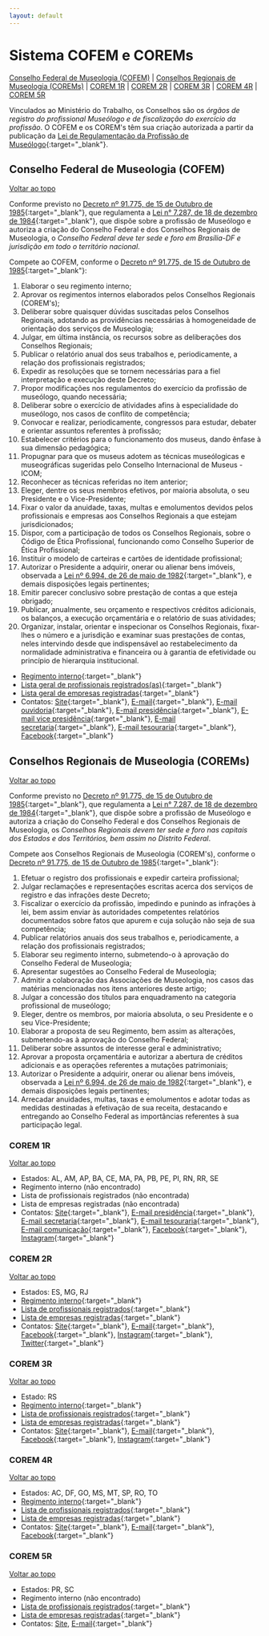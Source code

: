 ```yaml
---
layout: default
---
```


# Sistema COFEM e COREMs

[Conselho Federal de Museologia (COFEM)](#Conselho-Federal-de-Museologia-(COFEM)) | [Conselhos Regionais de Museologia (COREMs)](#Conselhos-Regionais-de-Museologia-(COREMs)) | [COREM 1R](#corem-1r) | [COREM 2R](#corem-2r) | [COREM 3R](#corem-3r) | [COREM 4R](#corem-4r) | [COREM 5R](#corem-5r)

Vinculados ao Ministério do Trabalho, os Conselhos são os *órgãos de registro do profissional Museólogo e de fiscalização do exercício da profissão*. O COFEM e os COREM's têm sua criação autorizada a partir da publicação da [Lei de Regulamentação da Profissão de Museólogo](http://www.planalto.gov.br/ccivil_03/Leis/L7287.htm){:target="_blank"}. 

## Conselho Federal de Museologia (COFEM)
[Voltar ao topo](#sistema-cofem-e-corems)

Conforme previsto no [Decreto nº 91.775, de 15 de Outubro de 1985](https://www2.camara.leg.br/legin/fed/decret/1980-1987/decreto-91775-15-outubro-1985-441776-publicacaooriginal-1-pe.html){:target="_blank"}, que regulamenta a [Lei n° 7.287, de 18 de dezembro de 1984](http://www.planalto.gov.br/ccivil_03/Leis/L7287.htm){:target="_blank"}, que dispõe sobre a profissão de Museólogo e autoriza a criação do Conselho Federal e dos Conselhos Regionais de Museologia, o *Conselho Federal deve ter sede e foro em Brasília-DF e jurisdição em todo o território nacional*.

Compete ao COFEM, conforme o [Decreto nº 91.775, de 15 de Outubro de 1985](https://www2.camara.leg.br/legin/fed/decret/1980-1987/decreto-91775-15-outubro-1985-441776-publicacaooriginal-1-pe.html){:target="_blank"}:

1. Elaborar o seu regimento interno;
2. Aprovar os regimentos internos elaborados pelos Conselhos Regionais (COREM's);
3. Deliberar sobre quaisquer dúvidas suscitadas pelos Conselhos Regionais, adotando as providências necessárias à homogeneidade de orientação dos serviços de Museologia;
4. Julgar, em última instância, os recursos sobre as deliberações dos Conselhos Regionais;
5. Publicar o relatório anual dos seus trabalhos e, periodicamente, a relação dos profissionais registrados;
6. Expedir as resoluções que se tornem necessárias para a fiel interpretação e execução deste Decreto;
7. Propor modificações nos regulamentos do exercício da profissão de museólogo, quando necessária;
8. Deliberar sobre o exercício de atividades afins à especialidade do museólogo, nos casos de conflito de competência;
9. Convocar e realizar, periodicamente, congressos para estudar, debater e orientar assuntos referentes à profissão;
10. Estabelecer critérios para o funcionamento dos museus, dando ênfase à sua dimensão pedagógica;
11. Propugnar para que os museus adotem as técnicas museólogicas e museográficas sugeridas pelo Conselho Internacional de Museus - ICOM;
12. Reconhecer as técnicas referidas no item anterior;
13. Eleger, dentre os seus membros efetivos, por maioria absoluta, o seu Presidente e o Vice-Presidente;
14. Fixar o valor da anuidade, taxas, multas e emolumentos devidos pelos profissionais e empresas aos Conselhos Regionais a que estejam jurisdicionados;
15. Dispor, com a participação de todos os Conselhos Regionais, sobre o Código de Ética Profissional, funcionando como Conselho Superior de Ética Profissional;
16. Instituir o modelo de carteiras e cartões de identidade profissional;
17. Autorizar o Presidente a adquirir, onerar ou alienar bens imóveis, observada a [Lei nº 6.994, de 26 de maio de 1982](http://www.planalto.gov.br/ccivil_03/leis/L6994.htm){:target="_blank"}, e demais disposições legais pertinentes;
18. Emitir parecer conclusivo sobre prestação de contas a que esteja obrigado;
19. Publicar, anualmente, seu orçamento e respectivos créditos adicionais, os balanços, a execução orçamentária e o relatório de suas atividades;
20. Organizar, instalar, orientar e inspecionar os Conselhos Regionais, fixar-lhes o número e a jurisdição e examinar suas prestações de contas, neles intervindo desde que indispensável ao restabelecimento da normalidade administrativa e financeira ou à garantia de efetividade ou princípio de hierarquia institucional.

- [Regimento interno](http://cofem.org.br/legislacao_/regimento-interno/){:target="_blank"}
- [Lista geral de profissionais registrados(as)](http://cofem.org.br/registro-e-cadastro/cadastro-de-atividades/){:target="_blank"}
- [Lista geral de empresas registradas](http://cofem.org.br/registro-e-cadastro/registro-de-empresas-e-escritorios-tecnicos/){:target="_blank"}
- Contatos: [Site](http://cofem.org.br/){:target="_blank"}, [E-mail](mailto:cofem.museologia@gmail.com){:target="_blank"}, [E-mail ouvidoria](mailto:ouvidoria.cofem@gmail.com){:target="_blank"}, [E-mail presidência](mailto:presidencia.cofem@gmail.com){:target="_blank"}, [E-mail vice presidência](mailto:vicepresidencia.cofem@gmail.com){:target="_blank"}, [E-mail secretaria](mailto:secretaria.cofem@gmail.com){:target="_blank"}, [E-mail tesouraria](mailto:tesouraria.cofem@gmail.com){:target="_blank"}, [Facebook](https://www.facebook.com/cofem.museologia){:target="_blank"}

## Conselhos Regionais de Museologia (COREMs)
[Voltar ao topo](#sistema-cofem-e-corems)

Conforme previsto no [Decreto nº 91.775, de 15 de Outubro de 1985](https://www2.camara.leg.br/legin/fed/decret/1980-1987/decreto-91775-15-outubro-1985-441776-publicacaooriginal-1-pe.html){:target="_blank"}, que regulamenta a [Lei n° 7.287, de 18 de dezembro de 1984](http://www.planalto.gov.br/ccivil_03/Leis/L7287.htm){:target="_blank"}, que dispõe sobre a profissão de Museólogo e autoriza a criação do Conselho Federal e dos Conselhos Regionais de Museologia, os *Conselhos Regionais devem ter sede e foro nas capitais dos Estados e dos Territórios, bem assim no Distrito Federal*.

Compete aos Conselhos Regionais de Museologia (COREM's), conforme o [Decreto nº 91.775, de 15 de Outubro de 1985](https://www2.camara.leg.br/legin/fed/decret/1980-1987/decreto-91775-15-outubro-1985-441776-publicacaooriginal-1-pe.html){:target="_blank"}:

1. Efetuar o registro dos profissionais e expedir carteira profissional;
2. Julgar reclamações e representações escritas acerca dos serviços de registro e das infrações deste Decreto;
3. Fiscalizar o exercício da profissão, impedindo e punindo as infrações à lei, bem assim enviar às autoridades competentes relatórios documentados sobre fatos que apurem e cuja solução não seja de sua competência;
4. Publicar relatórios anuais dos seus trabalhos e, periodicamente, a relação dos profissionais registrados;
5. Elaborar seu regimento interno, submetendo-o à aprovação do Conselho Federal de Museologia;
6. Apresentar sugestões ao Conselho Federal de Museologia;
7. Admitir a colaboração das Associações de Museologia, nos casos das matérias mencionadas nos itens anteriores deste artigo;
8. Julgar a concessão dos títulos para enquadramento na categoria profissional de museólogo;
9. Eleger, dentre os membros, por maioria absoluta, o seu Presidente e o seu Vice-Presidente;
10. Elaborar a proposta de seu Regimento, bem assim as alterações, submetendo-as à aprovação do Conselho Federal;
11. Deliberar sobre assuntos de interesse geral e administrativo;
12. Aprovar a proposta orçamentária e autorizar a abertura de créditos adicionais e as operações referentes a mutações patrimoniais;
13. Autorizar o Presidente a adquirir, onerar ou alienar bens imóveis, observada a [Lei nº 6.994, de 26 de maio de 1982](http://www.planalto.gov.br/ccivil_03/leis/L6994.htm){:target="_blank"}, e demais disposições legais pertinentes;
14. Arrecadar anuidades, multas, taxas e emolumentos e adotar todas as medidas destinadas à efetivação de sua receita, destacando e entregando ao Conselho Federal as importâncias referentes à sua participação legal.

### COREM 1R
[Voltar ao topo](#sistema-cofem-e-corems)

- Estados: AL, AM, AP, BA, CE, MA, PA, PB, PE, PI, RN, RR, SE
- Regimento interno (não encontrado)
- Lista de profissionais registrados (não encontrada)
- Lista de empresas registradas (não encontrada)
- Contatos: [Site](https://corem1r.org.br/){:target="_blank"}, [E-mail presidência](mailto:corem1r@gmail.com){:target="_blank"}, [E-mail secretaria](mailto:secretariacorem1r@gmail.com){:target="_blank"}, [E-mail tesouraria](mailto:tesourariacorem1r@gmail.com){:target="_blank"}, [E-mail comunicação](mailto:comunicacorem@gmail.com){:target="_blank"},  [Facebook](https://www.facebook.com/corem1r/){:target="_blank"}, [Instagram](https://www.instagram.com/corem1r/){:target="_blank"}

### COREM 2R
[Voltar ao topo](#sistema-cofem-e-corems)

- Estados: ES, MG, RJ
- [Regimento interno](https://corem2r.org/regimento-interno/){:target="_blank"}
- [Lista de profissionais registrados](https://corem2r.org/pessoa-fisica-2/){:target="_blank"}
- [Lista de empresas registradas](https://corem2r.org/pessoa-juridica-2/){:target="_blank"}
- Contatos: [Site](https://corem2r.org/){:target="_blank"}, [E-mail](mailto:corem2r@gmail.com){:target="_blank"}, [Facebook](https://www.facebook.com/corem2r){:target="_blank"}, [Instagram](https://www.instagram.com/corem2r/){:target="_blank"}, [Twitter](https://twitter.com/corem2r){:target="_blank"}

### COREM 3R
[Voltar ao topo](#sistema-cofem-e-corems)

- Estado: RS
- [Regimento interno](https://f2a6e72c-7264-486e-99fe-f12b6c21be24.filesusr.com/ugd/aa419d_67496622bd334595a6d3f3cdab942487.pdf){:target="_blank"}
- [Lista de profissionais registrados](https://www.corem3.org.br/profissionais-registrados){:target="_blank"}
- [Lista de empresas registradas](https://www.corem3.org.br/empresas-registradas){:target="_blank"}
- Contatos: [Site](https://www.corem3.org.br/){:target="_blank"}, [E-mail](mailto:corem3r@gmail.com){:target="_blank"}, [Facebook](https://www.facebook.com/corem3Rfanpage){:target="_blank"}, [Instagram](https://www.instagram.com/corem3r/){:target="_blank"}

### COREM 4R
[Voltar ao topo](#sistema-cofem-e-corems)

- Estados: AC, DF, GO, MS, MT, SP, RO, TO
- [Regimento interno](http://www.museologo.org.br/acesso-a-informacao/institucional/){:target="_blank"}
- [Lista de profissionais registrados](http://www.museologo.org.br/profissionais/){:target="_blank"}
- [Lista de empresas registradas](http://www.museologo.org.br/empresas-e-museus/){:target="_blank"}
- Contatos: [Site](http://www.museologo.org.br/){:target="_blank"}, [E-mail](mailto:corem4r@museologo.org.br){:target="_blank"}, [Facebook](https://www.facebook.com/corem4r){:target="_blank"}

### COREM 5R
[Voltar ao topo](#sistema-cofem-e-corems)

- Estados: PR, SC
- Regimento interno (não encontrado)
- [Lista de profissionais registrados](https://corem5regiao.blogspot.com/2020/02/registros-pf-e-pj-2020.html){:target="_blank"}
- [Lista de empresas registradas](https://corem5regiao.blogspot.com/2020/02/registros-pf-e-pj-2020_17.html){:target="_blank"}
- Contatos: [Site](https://corem5regiao.blogspot.com/), [E-mail](mailto:corem5r@gmail.com){:target="_blank"}
